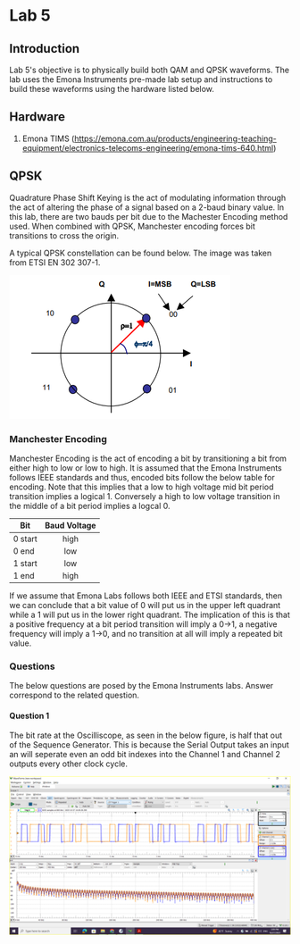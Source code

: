 # Lab 5

## Introduction
Lab 5's objective is to physically build both QAM and QPSK waveforms. The lab uses the Emona Instruments pre-made lab setup and instructions to build these waveforms using the hardware listed below.

## Hardware
1. Emona TIMS (https://emona.com.au/products/engineering-teaching-equipment/electronics-telecoms-engineering/emona-tims-640.html)

## QPSK
Quadrature Phase Shift Keying is the act of modulating information through the act of altering the phase of a signal based on a 2-baud binary value. In this lab, there are two bauds per bit due to the 
Machester Encoding method used. When combined with QPSK, Manchester encoding forces bit transitions to cross the origin.

A typical QPSK constellation can be found below. The image was taken from ETSI EN 302 307-1.

![Image](https://github.com/Ryankearns9/DigComm_Lab5/blob/main/imgs/QPSK_Constellation.PNG)

### Manchester Encoding
Manchester Encoding is the act of encoding a bit by transitioning a bit from either high to low or low to high. It is assumed that the Emona Instruments follows IEEE standards and thus, encoded bits 
follow the below table for encoding. Note that this implies that a low to high voltage mid bit period transition implies a logical 1. Conversely a high to low voltage transition in the middle of a bit 
period implies a logcal 0.

| Bit        | Baud Voltage |
| ---------- |:------------:|
| 0 start    | high         |
| 0 end      | low          |
| 1 start    | low          |
| 1 end      | high         |

If we assume that Emona Labs follows both IEEE and ETSI standards, then we can conclude that a bit value of 0 will put us in the upper left quadrant while a 1 will put us in the lower right quadrant.
The implication of this is that a positive frequency at a bit period transition will imply a 0->1, a negative frequency will imply a 1->0, and no transition at all will imply a repeated bit value.

### Questions
The below questions are posed by the Emona Instruments labs. Answer correspond to the related question.

#### Question 1
The bit rate at the Oscilliscope, as seen in the below figure, is half that out of the Sequence Generator. This is because the Serial Output takes an input an will seperate even an odd bit indexes into the 
Channel 1 and Channel 2 outputs every other clock cycle.

![Image](https://github.com/Ryankearns9/DigComm_Lab5/blob/main/imgs/Lab_5_QPSK/picture_1.png)
